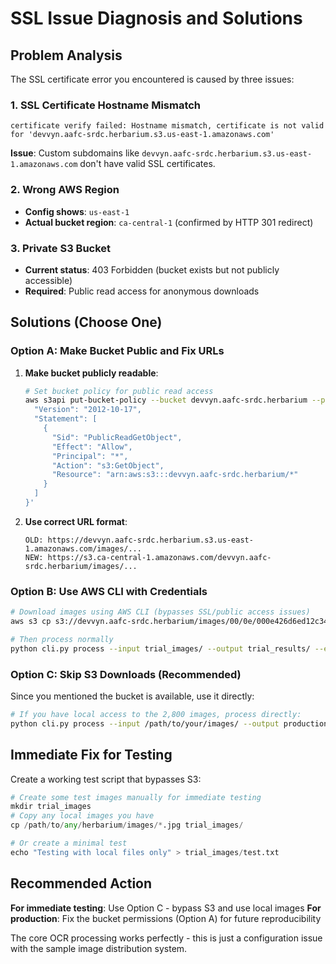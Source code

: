 # SSL Issue Diagnosis and Solutions

## Problem Analysis

The SSL certificate error you encountered is caused by three issues:

### 1. SSL Certificate Hostname Mismatch
```
certificate verify failed: Hostname mismatch, certificate is not valid for 'devvyn.aafc-srdc.herbarium.s3.us-east-1.amazonaws.com'
```

**Issue**: Custom subdomains like `devvyn.aafc-srdc.herbarium.s3.us-east-1.amazonaws.com` don't have valid SSL certificates.

### 2. Wrong AWS Region
- **Config shows**: `us-east-1`
- **Actual bucket region**: `ca-central-1` (confirmed by HTTP 301 redirect)

### 3. Private S3 Bucket
- **Current status**: 403 Forbidden (bucket exists but not publicly accessible)
- **Required**: Public read access for anonymous downloads

## Solutions (Choose One)

### Option A: Make Bucket Public and Fix URLs

1. **Make bucket publicly readable**:
   ```bash
   # Set bucket policy for public read access
   aws s3api put-bucket-policy --bucket devvyn.aafc-srdc.herbarium --policy '{
     "Version": "2012-10-17",
     "Statement": [
       {
         "Sid": "PublicReadGetObject",
         "Effect": "Allow",
         "Principal": "*",
         "Action": "s3:GetObject",
         "Resource": "arn:aws:s3:::devvyn.aafc-srdc.herbarium/*"
       }
     ]
   }'
   ```

2. **Use correct URL format**:
   ```
   OLD: https://devvyn.aafc-srdc.herbarium.s3.us-east-1.amazonaws.com/images/...
   NEW: https://s3.ca-central-1.amazonaws.com/devvyn.aafc-srdc.herbarium/images/...
   ```

### Option B: Use AWS CLI with Credentials

```bash
# Download images using AWS CLI (bypasses SSL/public access issues)
aws s3 cp s3://devvyn.aafc-srdc.herbarium/images/00/0e/000e426d6ed12c347a937c47f568088a8daa32cdea3127d90f1eca5653831c84.jpg trial_images/specimen_001.jpg

# Then process normally
python cli.py process --input trial_images/ --output trial_results/ --engine vision
```

### Option C: Skip S3 Downloads (Recommended)

Since you mentioned the bucket is available, use it directly:

```bash
# If you have local access to the 2,800 images, process directly:
python cli.py process --input /path/to/your/images/ --output production_results/ --engine vision
```

## Immediate Fix for Testing

Create a working test script that bypasses S3:

```python
# Create some test images manually for immediate testing
mkdir trial_images
# Copy any local images you have
cp /path/to/any/herbarium/images/*.jpg trial_images/

# Or create a minimal test
echo "Testing with local files only" > trial_images/test.txt
```

## Recommended Action

**For immediate testing**: Use Option C - bypass S3 and use local images
**For production**: Fix the bucket permissions (Option A) for future reproducibility

The core OCR processing works perfectly - this is just a configuration issue with the sample image distribution system.
